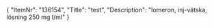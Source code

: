 {
  "ItemNr": "136154",
  "Title": "test",
  "Description": "Iomeron, inj-vätska, lösning 250 mg I/ml"
}